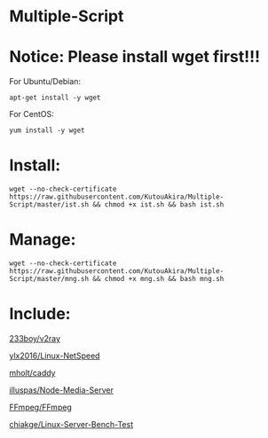 # Multiple-Script
# Notice: Please install wget first!!!
For Ubuntu/Debian:
```
apt-get install -y wget
```
For CentOS:
```
yum install -y wget
```
# Install:
```
wget --no-check-certificate https://raw.githubusercontent.com/KutouAkira/Multiple-Script/master/ist.sh && chmod +x ist.sh && bash ist.sh
```
# Manage:
```
wget --no-check-certificate https://raw.githubusercontent.com/KutouAkira/Multiple-Script/master/mng.sh && chmod +x mng.sh && bash mng.sh
```
# Include:

   [233boy/v2ray](https://github.com/233boy/v2ray)
    
   [ylx2016/Linux-NetSpeed](https://github.com/ylx2016/Linux-NetSpeed)

   [mholt/caddy](https://github.com/mholt/caddy)

   [illuspas/Node-Media-Server](https://github.com/illuspas/Node-Media-Server)
   
   [FFmpeg/FFmpeg](https://github.com/FFmpeg/FFmpeg)

   [chiakge/Linux-Server-Bench-Test](https://github.com/chiakge/Linux-Server-Bench-Test)
